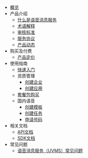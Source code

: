 <!-- 请勿添加产品标题，标题行将由系统自动增加，名称将于您申请邮件提供的仓库名称一致 -->

* [概览](/uvms/README.md)
* 产品介绍   <!-- 以下是参考的目录模版，旨在建议产品文档应该包含的内容模块。实际章节划分可根据实际内容进行调整 -->
   * [什么是语音消息服务](/uvms/introduction/definition.md)
   * [术语解释](/uvms/introduction/term.md)
   * [审核标准](/uvms/introduction/criteria.md)
   * [服务协议](/uvms/introduction/agreement.md)
   * [产品动态](/uvms/introduction/news.md)
* 购买及付费
   * [产品定价](/uvms/price.md)
* 使用指南
   * [快速入门](/uvms/start.md)
   * 资质管理
     * [创建企业](/uvms/guide/qualifications/enterprise.md)
     * [创建应用](/uvms/guide/qualifications/applications.md)
   * [套餐包购买](/uvms/guide/package.md)
   * 国内语音
     * [创建模板](/uvms/guide/domestic/template.md)
     * [创建任务](/uvms/guide/domestic/task.md)
     * [申请号码](/uvms/guide/domestic/number.md)
* 相关文档
   * [API文档](链接)
   * [SDK文档](链接)
* 常见问题
   * [语音消息服务（UVMS）常见问题](/uvms/questions.md) <!-- 平台已支持三级及以下目录收起展开，为确保点击区域充分，包含三级目录的二级标题请勿添加链接 -->
